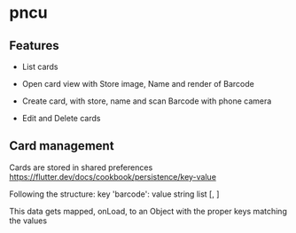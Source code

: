 # pncu

## Features

- List cards

- Open card view with Store image, Name and render of Barcode

- Create card, with store, name and scan Barcode with phone camera

- Edit and Delete cards

## Card management

Cards are stored in shared preferences https://flutter.dev/docs/cookbook/persistence/key-value

Following the structure: key 'barcode': value string list [<store>, <name>]

This data gets mapped, onLoad, to an Object with the proper keys matching the values
